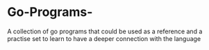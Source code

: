 # Go-Programs-
A collection of go programs that could be used as a reference and a practise set to learn to have a deeper connection with the language 
